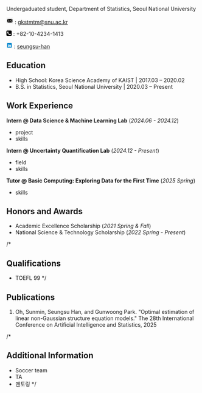 Undergaduated student, Department of Statistics, Seoul National University

<img src="picture/mail.png" alt="email" width="18" height="18"> : gkstmtm@snu.ac.kr

<img src="picture/phone.png" alt="phone" width="14" height="14"> : +82-10-4234-1413

<img src="picture/linkedin.webp" alt="linkedin" width="16" height="16"> : [seungsu-han](https://www.linkedin.com/in/seungsu-han-a92201330/)

## Education
- High School: Korea Science Academy of KAIST  | 2017.03 – 2020.02
- B.S. in Statistics, Seoul National University | 2020.03 – Present

## Work Experience
**Intern @ Data Science & Machine Learning Lab** (_2024.06 - 2024.12_)
- project
- skills

**Intern @ Uncertainty Quantification Lab** (_2024.12 - Present_)
- field
- skills

**Tutor @ Basic Computing: Exploring Data for the First Time** (_2025 Spring_)
- skills

## Honors and Awards
- Academic Excellence Scholarship (_2021 Spring & Fall_)
- National Science & Technology Scholarship (_2022 Spring - Present_)

/*
## Qualifications
 - TOEFL 99
*/

## Publications
1. Oh, Sunmin, Seungsu Han, and Gunwoong Park. "Optimal estimation of linear non-Gaussian structure equation models." The 28th International Conference on Artificial Intelligence and Statistics, 2025

/*
## Additional Information
- Soccer team
- TA
- 멘토링
*/
